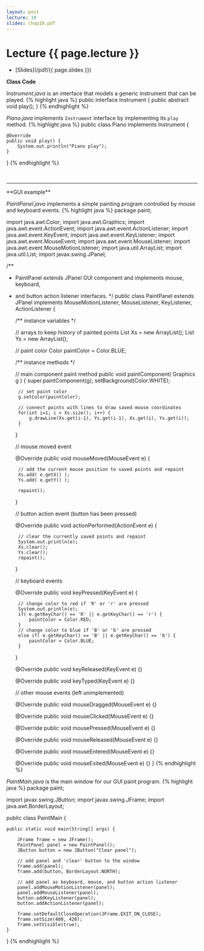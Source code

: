 ```yaml
---
layout: post
lecture: 19
slides: chap10.pdf
---
```


Lecture {{ page.lecture }}
==========================

- [Slides](/pdf/{{ page.slides }})

**Class Code**

*Instrument.java* is an interface that models a generic instrument that can be played.
{% highlight java %}
public interface Instrument {
	public abstract void play();
}
{% endhighlight %}

*Piano.java* implements `Instrument` interface by implementing its `play` method.
{% highlight java %}
public class Piano implements Instrument {

	@Override
	public void play() {
		System.out.println("Piano play");
	}	
}
{% endhighlight %}

&nbsp;
<hr/>
**GUI example**

*PaintPanel.java* implements a simple painting program controlled by mouse and keyboard events.
{% highlight java %}
package paint;

import java.awt.Color;
import java.awt.Graphics;
import java.awt.event.ActionEvent;
import java.awt.event.ActionListener;
import java.awt.event.KeyEvent;
import java.awt.event.KeyListener;
import java.awt.event.MouseEvent;
import java.awt.event.MouseListener;
import java.awt.event.MouseMotionListener;
import java.util.ArrayList;
import java.util.List;
import javax.swing.JPanel;

/**
 * PaintPanel extends JPanel GUI component and implements mouse, keyboard,
 * and button action listener interfaces.
 */
public class PaintPanel extends JPanel 
	implements MouseMotionListener, MouseListener, KeyListener, ActionListener
{
	
	/** instance variables */
	
	// arrays to keep history of painted points
	List<Integer> Xs = new ArrayList<Integer>();
	List<Integer> Ys = new ArrayList<Integer>();
	
	// paint color
	Color paintColor = Color.BLUE;
	
	/** instance methods */
	
	// main component paint method
	public void paintComponent( Graphics g ) {
		super.paintComponent(g);
		setBackground(Color.WHITE);
		
		// set paint color
		g.setColor(paintColor);
		
		// connect points with lines to draw saved mouse coordinates
		for(int i=1; i < Xs.size(); i++) {
			g.drawLine(Xs.get(i-1), Ys.get(i-1), Xs.get(i), Ys.get(i));
		}
	}
	
	// mouse moved event

	@Override
	public void mouseMoved(MouseEvent e) {
		
		// add the current mouse position to saved points and repaint
		Xs.add( e.getX() );
		Ys.add( e.getY() );
		
		repaint();
	}
	
	// button action event (button has been pressed)
	
	@Override
	public void actionPerformed(ActionEvent e) {

		// clear the currently saved points and repaint
		System.out.println(e);
		Xs.clear();
		Ys.clear();
		repaint();	
	}

	// keyboard events

	@Override
	public void keyPressed(KeyEvent e) {
		
		// change color to red if 'R' or 'r' are pressed
		System.out.println(e);
		if( e.getKeyChar() == 'R' || e.getKeyChar() == 'r') {
			paintColor = Color.RED;
		}
		// change color to blue if 'B' or 'b' are pressed
		else if( e.getKeyChar() == 'B' || e.getKeyChar() == 'b') {
			paintColor = Color.BLUE;
		}
	}

	@Override
	public void keyReleased(KeyEvent e) {}
	
	@Override
	public void keyTyped(KeyEvent e) {}

	// other mouse events (left unimplemented)
	
	@Override
	public void mouseDragged(MouseEvent e) {}
	
	@Override
	public void mouseClicked(MouseEvent e) {}

	@Override
	public void mousePressed(MouseEvent e) {}

	@Override
	public void mouseReleased(MouseEvent e) {}

	@Override
	public void mouseEntered(MouseEvent e) {}
	
	@Override
	public void mouseExited(MouseEvent e) {}
}
{% endhighlight %}

*PaintMain.java* is the main window for our GUI paint program.
{% highlight java %}
package paint;

import javax.swing.JButton;
import javax.swing.JFrame;
import java.awt.BorderLayout;

public class PaintMain {

	public static void main(String[] args) {

		JFrame frame = new JFrame();
		PaintPanel panel = new PaintPanel();
		JButton button = new JButton("Clear panel");
		
		// add panel and 'clear' button to the window
		frame.add(panel);
		frame.add(button, BorderLayout.NORTH);
		
		// add panel as keyboard, mouse, and button action listener
		panel.addMouseMotionListener(panel);
		panel.addMouseListener(panel);
		button.addKeyListener(panel);
		button.addActionListener(panel);
		
		frame.setDefaultCloseOperation(JFrame.EXIT_ON_CLOSE);
		frame.setSize(400, 420);
		frame.setVisible(true);	
	}
}
{% endhighlight %}
